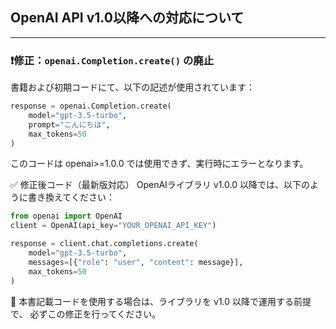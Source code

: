 ## OpenAI API v1.0以降への対応について

---

### ❗修正：`openai.Completion.create()` の廃止

書籍および初期コードにて、以下の記述が使用されています：

```python
response = openai.Completion.create(
    model="gpt-3.5-turbo",
    prompt="こんにちは",
    max_tokens=50
)
```
このコードは openai>=1.0.0 では使用できず、実行時にエラーとなります。

✅ 修正後コード（最新版対応）
OpenAIライブラリ v1.0.0 以降では、以下のように書き換えてください：
```python
from openai import OpenAI
client = OpenAI(api_key="YOUR_OPENAI_API_KEY")

response = client.chat.completions.create(
    model="gpt-3.5-turbo",
    messages=[{"role": "user", "content": message}],
    max_tokens=50
)
```
📘 本書記載コードを使用する場合は、ライブラリを v1.0 以降で運用する前提で、
必ずこの修正を行ってください。
